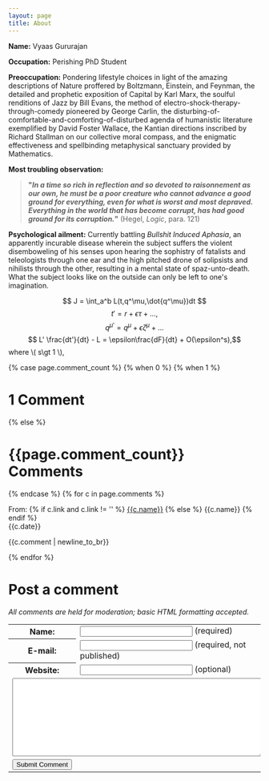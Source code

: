 ```yaml
---
layout: page
title: About
---
```


**Name:** Vyaas Gururajan

**Occupation:** Perishing PhD Student

**Preoccupation:** Pondering lifestyle choices in light of the amazing descriptions of Nature proffered by Boltzmann, Einstein, and Feynman, the detailed and prophetic exposition of Capital by Karl Marx, the soulful renditions of Jazz by Bill Evans, the method of electro-shock-therapy-through-comedy pioneered by George Carlin, the disturbing-of-comfortable-and-comforting-of-disturbed agenda of humanistic literature exemplified by David Foster Wallace, the Kantian directions inscribed by Richard Stallman on our collective moral compass, and the enigmatic effectiveness and spellbinding metaphysical sanctuary provided by Mathematics.

**Most troubling observation:**
>**"***In a time so rich in reflection and so devoted to raisonnement as our own, he must be a poor creature who cannot advance a good ground for everything, even for what is worst and most depraved. Everything in the world that has become corrupt, has had good ground for its corruption.***"** (Hegel, *Logic*, para. 121)

**Psychological ailment:** Currently battling *Bullshit Induced Aphasia*, an apparently incurable disease wherein the subject suffers the violent disemboweling of his senses upon hearing the sophistry of fatalists and teleologists through one ear and the high pitched drone of solipsists and nihilists through the other, resulting in a mental state of spaz-unto-death. What the subject looks like on the outside can only be left to one's imagination.

$$ J  = \int_a^b L(t,q^\mu,\dot{q^\mu})dt $$
$$ t' = r +\epsilon\tau + ..., $$
$$ q^{\mu'}  = q^{\mu} + \epsilon\zeta^\mu + ... $$
$$ L' \frac{dt'}{dt} - L = \epsilon\frac{dF}{dt} + O(\epsilon^s),$$ where \\( s\gt 1 \\), 





<div id="comments">
	{% case page.comment_count %}
		{% when 0 %}
		{% when 1 %}
			<h1>1 Comment</h1>
		{% else %}
			<h1>{{page.comment_count}} Comments</h1>
	{% endcase %}
	{% for c in page.comments %}
		<div class="comment {% cycle 'odd', 'even' %}">
			<p class="comment_header">
				From: {% if c.link and c.link != '' %}
					<a href="{{c.link}}">{{c.name}}</a>
				{% else %}
					{{c.name}}
				{% endif %}
				<br />
				<span class="comment_date">{{c.date}}</span>
			</p>
			<p>
				{{c.comment | newline_to_br}}
			</p>
		</div>
	{% endfor %}
	<h1>Post a comment</h1>
	<p style="font-style: italic">
		All comments are held for moderation; basic HTML formatting accepted.
	</p>
	<form id="commentform" method="POST" action="{{ site.url }}commentsubmit.php">
		<input type="hidden" name="post_id" value="{{page.id}}" />
		<input type="hidden" name="return_url" value="{{site.url}}{{page.url}}" />
		<table>
			<tr>
				<th>Name:</th>
				<td><input type="text" size="25" name="name" /> (required)</td>
			</tr>
			<tr>
				<th>E-mail:</th>
				<td><input type="text" size="25" name="email" /> (required, not published)</td>
			</tr>
			<tr>
				<th>Website:</th>
				<td><input type="text" size="25" name="link" /> (optional)</td>
			</tr>
			<tr>
				<td colspan="2"><textarea name="comment" rows="10" cols="60" ></textarea></td>
			</tr>
			<tr>
				<td><input type="submit" name="submit" value="Submit Comment" /></td>
			</tr>
		</table>
	</form>
</div>



